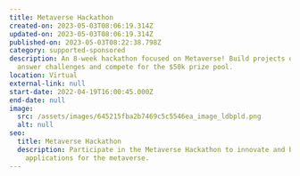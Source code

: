 ```yaml
---
title: Metaverse Hackathon
created-on: 2023-05-03T08:06:19.314Z
updated-on: 2023-05-03T08:06:19.314Z
published-on: 2023-05-03T08:22:38.798Z
category: supported-sponsored
description: An 8-week hackathon focused on Metaverse! Build projects on IPFS to
  answer challenges and compete for the $50k prize pool.
location: Virtual
external-link: null
start-date: 2022-04-19T16:00:45.000Z
end-date: null
image:
  src: /assets/images/645215fba2b7469c5c5546ea_image_ldbpld.png
  alt: null
seo:
  title: Metaverse Hackathon
  description: Participate in the Metaverse Hackathon to innovate and build
    applications for the metaverse.
---
```


